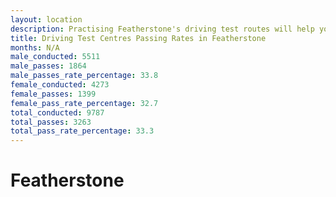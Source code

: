 ```yaml
---
layout: location
description: Practising Featherstone's driving test routes will help you become more confident in your gear-changing abilities.
title: Driving Test Centres Passing Rates in Featherstone
months: N/A
male_conducted: 5511
male_passes: 1864
male_passes_rate_percentage: 33.8
female_conducted: 4273
female_passes: 1399
female_pass_rate_percentage: 32.7
total_conducted: 9787
total_passes: 3263
total_pass_rate_percentage: 33.3
---
```


# Featherstone
